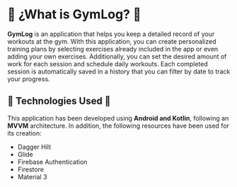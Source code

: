 # :medal_sports: ¿What is GymLog? :medal_sports:
**GymLog** is an application that helps you keep a detailed record of your workouts at the gym. With this application, you can create personalized training plans by selecting exercises already included in the app or even adding your own exercises. Additionally, you can set the desired amount of work for each session and schedule daily workouts. Each completed session is automatically saved in a history that you can filter by date to track your progress.

## :iphone: Technologies Used  :iphone:
This application has been developed using **Android and Kotlin**, following an **MVVM** architecture. In addition, the following resources have been used for its creation:
+ Dagger Hilt
+ Glide
+ Firebase Authentication
+ Firestore
+ Material 3

<!--## Funcionamiento
El primer paso para los usuarios es registrarse e iniciar sesión. Una vez iniciada la sesión con una cuenta, serán redirigidos a una ventana principal que contará con un menú inferior. A través de este menú, los usuarios podrán navegar por las secciones principales de la aplicación:
1. Home
2. Entrenamientos
3. Historial
4. Usuario

### 1. Inicio de sesión y registro 
Permite el registro y el inicio de sesión a través de correo y contraseña o mediante google.

<div>
  <img src="images/inicio_sesion.png" width="300" alt="Inicio de sesión"/>
  <img src="images/registro.png" width="300" alt="Registro"/>
</div>

----

### 2. Home 
En la página de inicio, se muestra el entrenamiento diario seleccionado, el cual puede completarse y registrarse en el historial. La ventana de inicio puede estar vacía, esperando que se seleccione un entrenamiento diario. Para añadirlo, basta con pulsar en la pantalla. Si ya hay un entrenamiento seleccionado, se mostrarán dos botones: uno para iniciar el entrenamiento y otro para eliminarlo como entrenamiento diario.

En caso de que el usuario no tenga ningún entrenamiento creado, aparecerá un mensaje con la opción de hacer clic para crear uno. Si ya existen entrenamientos creados, se mostrarán todos los entrenamientos disponibles, siendo resaltado aquel que esté actualmente seleccionado.

Sin entrenamiento diario seleccionado                                                                    | Con entrenamiento diario seleccionado
:------------------------------------------------------------------------------------------------------: |:-----:
<img src="images/inicio.png" width="300" alt="Inicio vacío"/>                                            |<img src="images/inicio_entrenamiento_seleccionado.png" width="300" alt="Ventana de inicio con entrenamiento diario"/>
Sin entrenamientos                                                                                       | Con entrenamientos
<img src="images/inicio_sin_entrenamientos.png" width="300" alt="Ventana de inicio sin entrenamientos"/> | <img src="images/inicio_con_entrenamientos.png" width="300" alt="Ventana de inicio con entrenamientos"/>


Si el usuario selecciona el botón con el icono *play*, se mostrará la siguiente secuencia de ventanas a medida que avanza:

1. **Ventana de selección de ejercicios del entrenamiento completados:** En esta ventana, se presentarán los ejercicios que forman parte del entrenamiento diario. El usuario podrá marcar como completados los ejercicios a medida que los realiza.
<div align="center">
  <img src="images/completar_entrenamiento.png" width="300" alt="Completar entrenamiento diario"/>
</div>

2. **Ventana de introducción de observaciones:** Una vez finalizados los ejercicios, se mostrará una ventana donde el usuario podrá ingresar observaciones adicionales relacionadas con el entrenamiento. Estas observaciones se almacenarán en el historial junto con los ejercicios completados.
<div align="center"> 
  <img src="images/guardado_historial.png" width="300" alt="Completar entrenamiento diario"/>
</div>

Una vez completado el proceso, el entrenamiento diario volverá a estar vacío, listo para seleccionar un nuevo entrenamiento. Además, se generará un nuevo registro en el historial que contendrá los ejercicios marcados como completados y las observaciones introducidas por el usuario.

----

### 3. Entrenamientos
En la ventana de "Entrenamientos", los usuarios verán una lista de los entrenamientos previamente creados, junto con un botón para crear nuevos entrenamientos.

<img src="images/entrenamientos.png" width="300" alt="Ventana de entrenamientos"/>

Al pulsar el botón de crear nuevos entrenamientos, los usuarios serán redirigidos al "Editor de Entrenamientos".

#### Editor de entrenamiento
En este editor, podrán introducir todos los datos necesarios para configurar un nuevo entrenamiento. Podrán agregar ejercicios, modificar las series, los pesos y realizar otras personalizaciones según sus necesidades.

<img src="images/editor_entrenamiento.png" width="300" alt="Editor entrenamiento"/>

Al pulsar en "Añadir ejercicios" en el editor de entrenamientos, se abrirá la ventana de "Selección de ejercicios". En esta ventana, se mostrarán los ejercicios disponibles para que el usuario pueda seleccionar aquellos que desea añadir a su entrenamiento.

#### Selección de ejercicios
En esta se representan los ejercicios disponibles para que el usuario pueda seleccionarlos para su entrenamiento. En el caso de que el ejercicio que requiere el usuario no se encuentre en la lista de los ejercicos, el usuario podrá crear un nuevo ejercicio pulsando en "Crear ejercicio". Además, esta ventana cuenta con varios filtros, por nombre, grupo muscular involucrado, equipamento utilizado y por personalizados.


<img src="images/selector_ejercicios.png" width="300" alt="Editor entrenamiento"/> | <img src="images/filtrar_ejercicios.png" width="300" alt="Editor entrenamiento"/>
---------------------------------------------------------------------------------- | -----

#### Creación de ejercicios
En la creación de ejercicios, se podrán introducir todos los datos necesarios para la creación de un nuevo ejercicio.
<img src="images/crear_ejercicio.png" width="300" alt="Creación de ejercicio"/>

Selección de equipamiento                                                               | Selección de grupo muscular
:----------------------------------------------------------------------------------:    | :-----:
<img src="images/dialogo_equipamiento.png" width="300" alt="Dialogo de equipamiento"/>  | <img src="images/dialogo_grupo_muscular.png" width="300" alt="Dialogo de grupo muscular"/>

### 4. Historial
En la ventana del "Historial", encontrarás un registro de todos los entrenamientos completados. Estos estarán organizados en una lista ordenada del día más próximo hasta el más antiguo, y además podrás filtrarlos por día utilizando un calendario y seleccionando una fecha específica. También tendrás la opción de ver los detalles de cada uno de estos entrenamientos realizados.

Historial                                                                 | Detalles entrenamiento completado
:-----------------------------------------------------------------------: | :-----:
<img src="images/historial.png" width="300" alt="Ventana de historial"/>  | <img src="images/detalles_historial.png" width="300" alt="Detalles de registro del historial"/>

### 5. Usuario
En la ventana "Usuario" el usuario tendrá la capacidad de visualizar y ajustar los datos necesarios para facilitar la creación de entrenamientos. Esto incluye las repeticiones y series predeterminadas que se generarán al seleccionar un ejercicio durante la creación de un entrenamiento. También podrá especificar el peso del usuario para los ejercicios que involucren el peso corporal.
Además de esto, al hacer clic en el botón "Mis ejercicios", podrá ver los ejercicios que ha creado, así como crear nuevos ejercicios o eliminar los existentes según sea necesario.


Ventana de usuario                                                   | Ejercicios usuario 
:------------------------------------------------------------------: | :-----:
<img src="images/usuario.png" width="300" alt="Ventana de usuario"/> | <img src="images/ejercicios_usuario.png" width="300" alt="Ejercicios usuario"/> 

-->
